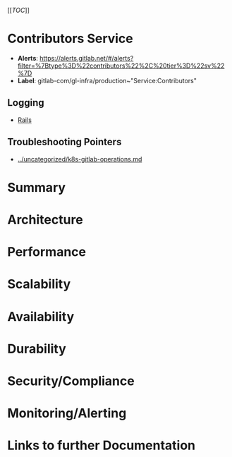 <!-- MARKER: do not edit this section directly. Edit services/service-catalog.yml then run scripts/generate-docs -->
[[_TOC_]]

#  Contributors Service
* **Alerts**: https://alerts.gitlab.net/#/alerts?filter=%7Btype%3D%22contributors%22%2C%20tier%3D%22sv%22%7D
* **Label**: gitlab-com/gl-infra/production~"Service:Contributors"

## Logging

* [Rails](/home/contributors/app/log/production.log)

## Troubleshooting Pointers

* [../uncategorized/k8s-gitlab-operations.md](../uncategorized/k8s-gitlab-operations.md)
<!-- END_MARKER -->

# Summary

# Architecture

# Performance

# Scalability

# Availability

# Durability

# Security/Compliance

# Monitoring/Alerting

# Links to further Documentation
